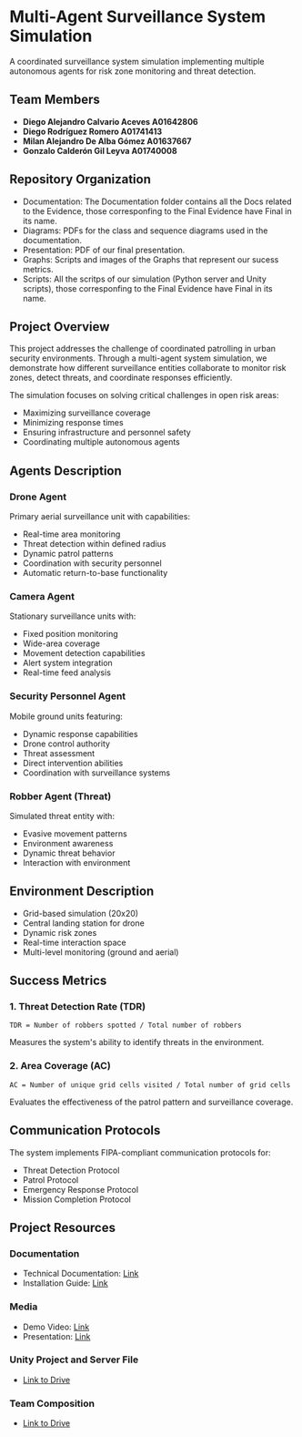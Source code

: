 # Multi-Agent Surveillance System Simulation

A coordinated surveillance system simulation implementing multiple autonomous agents for risk zone monitoring and threat detection.

## Team Members
- **Diego Alejandro Calvario Aceves A01642806**  
- **Diego Rodríguez Romero A01741413**  
- **Milan Alejandro De Alba Gómez A01637667**  
- **Gonzalo Calderón Gil Leyva A01740008**

## Repository Organization
- Documentation: The Documentation folder contains all the Docs related to the Evidence, those corresponfing to the Final Evidence have Final in its name.
- Diagrams: PDFs for the class and sequence diagrams used in the documentation.
- Presentation: PDF of our final presentation.
- Graphs: Scripts and images of the Graphs that represent our sucess metrics.
- Scripts: All the scritps of our simulation (Python server and Unity scripts), those corresponfing to the Final Evidence have Final in its name.

## Project Overview
This project addresses the challenge of coordinated patrolling in urban security environments. Through a multi-agent system simulation, we demonstrate how different surveillance entities collaborate to monitor risk zones, detect threats, and coordinate responses efficiently.

The simulation focuses on solving critical challenges in open risk areas:
- Maximizing surveillance coverage
- Minimizing response times
- Ensuring infrastructure and personnel safety
- Coordinating multiple autonomous agents

## Agents Description

### Drone Agent
Primary aerial surveillance unit with capabilities:
- Real-time area monitoring
- Threat detection within defined radius
- Dynamic patrol patterns
- Coordination with security personnel
- Automatic return-to-base functionality

### Camera Agent
Stationary surveillance units with:
- Fixed position monitoring
- Wide-area coverage
- Movement detection capabilities
- Alert system integration
- Real-time feed analysis

### Security Personnel Agent
Mobile ground units featuring:
- Dynamic response capabilities
- Drone control authority
- Threat assessment
- Direct intervention abilities
- Coordination with surveillance systems

### Robber Agent (Threat)
Simulated threat entity with:
- Evasive movement patterns
- Environment awareness
- Dynamic threat behavior
- Interaction with environment

## Environment Description
- Grid-based simulation (20x20)
- Central landing station for drone
- Dynamic risk zones
- Real-time interaction space
- Multi-level monitoring (ground and aerial)

## Success Metrics

### 1. Threat Detection Rate (TDR)
```
TDR = Number of robbers spotted / Total number of robbers
```
Measures the system's ability to identify threats in the environment.

### 2. Area Coverage (AC)
```
AC = Number of unique grid cells visited / Total number of grid cells
```
Evaluates the effectiveness of the patrol pattern and surveillance coverage.

## Communication Protocols
The system implements FIPA-compliant communication protocols for:
- Threat Detection Protocol
- Patrol Protocol
- Emergency Response Protocol
- Mission Completion Protocol

## Project Resources

### Documentation
- Technical Documentation: [Link](https://docs.google.com/document/d/1rUDqjiK7-KDJswpGRiRSVyGYKACJQuPOj3WiJMhQibI/edit?usp=sharing)
- Installation Guide: [Link](https://docs.google.com/document/d/1md2izcdZV1MljagRqIuXjF7du41Hkyto-3n2KENwN5k/edit?usp=sharing)

### Media
- Demo Video: [Link](https://youtu.be/W_cFJOKe2oU)
- Presentation: [Link](https://www.canva.com/design/DAGX0D9-HY0/L8idS2YYozzoWbuA-nr_Xw/edit?utm_content=DAGX0D9-HY0&utm_campaign=designshare&utm_medium=link2&utm_source=sharebutton)

### Unity Project and Server File
- [Link to Drive](https://drive.google.com/drive/folders/1LwzeK-e7mb2bxrK4boZpVSBnVRqmc2fw?usp=sharing)

### Team Composition
- [Link to Drive](https://docs.google.com/document/d/1Up_nsI_3LVbfljp3XkVUJf1KqFE3RZiMI-q4zwXfATk/edit?usp=sharing)
